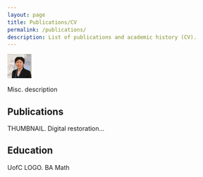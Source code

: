 ```yaml
---
layout: page
title: Publications/CV
permalink: /publications/
description: List of publications and academic history (CV).
---
```


![Raina DeVries profile picture](/assets/Profile_May2023-TINY.png)

Misc. description

## Publications

THUMBNAIL. 
Digital restoration...

## Education

UofC LOGO. BA Math
